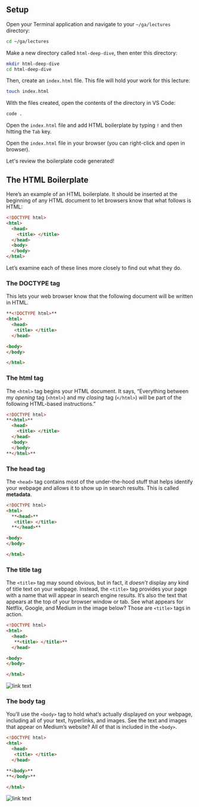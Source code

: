 ## Setup

Open your Terminal application and navigate to your `~/ga/lectures` directory:

```bash
cd ~/ga/lectures
```

Make a new directory called `html-deep-dive`, then enter this directory:

```bash
mkdir html-deep-dive
cd html-deep-dive
```

Then, create an `index.html` file. This file will hold your work for this lecture:

```bash
touch index.html
```

With the files created, open the contents of the directory in VS Code:

```bash
code .
```

Open the `index.html` file and add HTML boilerplate by typing `!` and then hitting the `Tab` key.

Open the `index.html` file in your browser (you can right-click and open in browser).

Let's review the boilerplate code generated!

## The HTML Boilerplate

Here’s an example of an HTML boilerplate. It should be inserted at the beginning of any HTML document to let browsers know that what follows is HTML:

```html
<!DOCTYPE html>
<html>
  <head>
    <title> </title>
  </head>
  <body>
  </body>
</html>
```

Let’s examine each of these lines more closely to find out what they do.

### The DOCTYPE tag

This lets your web browser know that the following document will be written in HTML. 

```html
**<!DOCTYPE html>**
<html>
  <head>
   <title> </title>
  </head>

<body>
</body>

</html>
```

### The html tag

The `<html>` tag begins your HTML document. It says, “Everything between my _opening_ tag (`<html>`) and my _closing_ tag  (`</html>`) will be part of the following HTML-based instructions.”

```html
<!DOCTYPE html>
**<html>**
  <head>
    <title> </title>
  </head>
  <body>
  </body>
**</html>**
```

### The head tag

The `<head>` tag contains most of the under-the-hood stuff that helps identify your webpage and allows it to show up in search results. This is called **metadata**.

```html
<!DOCTYPE html>
<html>
  **<head>**
   <title> </title>
  **</head>**

<body>
</body>

</html>
```

### The title tag

The `<title>` tag may sound obvious, but in fact, it _doesn’t_ display any kind of title text on your webpage. Instead, the `<title>` tag provides your page with a name that will appear in search engine results. It’s also the text that appears at the top of your browser window or tab. See what appears for Netflix, Google, and Medium in the image below? Those are `<title>` tags in action.

```html
<!DOCTYPE html>
<html>
  <head>
   **<title> </title>**
  </head>

<body>
</body>

</html>
```

![link text](https://ga-instruction.s3.amazonaws.com/assets/intro-tech/html-unit-assets/intro-to-html/title%20tag.png)

### The body tag

You’ll use the `<body>` tag to hold what’s actually displayed on your webpage, including all of your text, hyperlinks, and images. See the text and images that appear on Medium’s website? All of that is included in the `<body>`.

```html
<!DOCTYPE html>
<html>
  <head>
   <title> </title>
  </head>

**<body>**
**</body>**

</html>
```

![link text](https://ga-instruction.s3.amazonaws.com/assets/intro-tech/html-unit-assets/intro-to-html/body%20tag.png)

